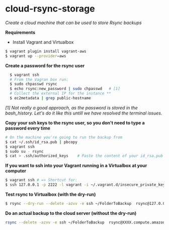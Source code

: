 cloud-rsync-storage
===================
*Create a cloud machine that can be used to store Rsync backups*


**Requirements**
* Install Vagrant and Virtualbox


```bash
$ vagrant plugin install vagrant-aws
$ vagrant up --provider=aws
```

**Create a password for the rsync user**
```bash
  $ vagrant ssh
  # From the Vagran box run:
  $ sudo chpasswd rsync
  $ echo rsync:new_password | sudo chpasswd   # [1]
  # Collect the external IP for the instance **
  $ ec2metadata | grep public-hostname
```

*[1] Not really a good approach, as the password is stored in the bash_history. Let's do it like this untill we have resolved the terminal issues.*


**Copy your ssh keys to the rsync user, so you don't need to type a password every time**
```bash
# On the machine you're going to run the backup from
$ cat ~/.ssh/id_rsa.pub | pbcopy
$ vagrant ssh
$ sudo su - rsync
$ cat > .ssh/authorized_keys    # Paste the content of your id_rsa.pub file here..
```


**If you want to ssh into your Vagrant running in a Virtualbox at your computer**
```bash
$ vagrant ssh # => Shortcut for:
$ ssh 127.0.0.1 -p 2222 -l vagrant -i ~/.vagrant.d/insecure_private_key
```

**Test rsync to Virtualbox  (with the dry-run)**
```bash
$ rsync --dry-run --delete -azvv -e ssh ~/FolderToBackup  rsync@127.0.0.1:BACKUP/ --rsh='ssh -p2222'
````

**Do an actual backup to the cloud server (without the dry-run)**
```bash
rsync --delete -azvv -e ssh ~/FolderToBackup  rsync@XXXX.compute.amazonaws.com:BACKUP/
```
